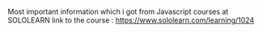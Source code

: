 Most important information which i got from Javascript courses at SOLOLEARN
link to the course : https://www.sololearn.com/learning/1024
